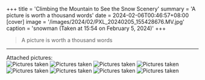 +++
title = 'Climbing the Mountain to See the Snow Scenery'
summary = 'A picture is worth a thousand words'
date = 2024-02-06T00:46:57+08:00
[cover]
image = '/images/2024/02/PXL_20240205_155428676.MV.jpg'
caption = 'snowman (Taken at 15:54 on February 5, 2024)'
+++
> A picture is worth a thousand words
---
Attached pictures:  
![Pictures taken](/images/2024/02/PXL_20240205_160629388.MV.jpg "Taken on 2024-02-05 16:06")
![Pictures taken](/images/2024/02/IMG_20240205_160818.jpg "Taken on 2024-02-05 16:08")
![Pictures taken](/images/2024/02/PXL_20240205_165827430.jpg "Taken on 2024-02-05 16:58")
![Pictures taken](/images/2024/02/PXL_20240205_170504143.MV.jpg "Taken on 2024-02-05 17:05")
![Pictures taken](/images/2024/02/IMG_20240205_172001.jpg "Taken on 2024-02-05 17:20")
![Pictures taken](/images/2024/02/IMG_20240205_174704.jpg "Taken on 2024-02-05 17:47")
![Pictures taken](/images/2024/02/photo_2024-02-06_17-44-40.jpg "Taken on 2024-02-05 17:47")
![Pictures taken](/images/2024/02/photo_2024-02-06_17-44-39.jpg "Taken on 2024-02-05 17:48")
